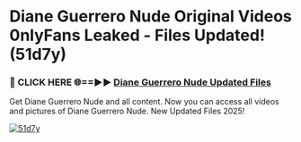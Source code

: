 # Diane Guerrero Nude Original Videos 0nlyFans Leaked - Files Updated! (51d7y)

<h3>🔴 CLICK HERE 🌐==►► <a href="https://tinyurl.com/yrmya6cz" rel="nofollow">Diane Guerrero Nude Updated Files</a></h3>

Get Diane Guerrero Nude and all content. Now you can access all videos and pictures of Diane Guerrero Nude. New Updated Files 2025!

[![51d7y](https://i.imgur.com/FMdXYCs.gif)](https://tinyurl.com/yrmya6cz)
